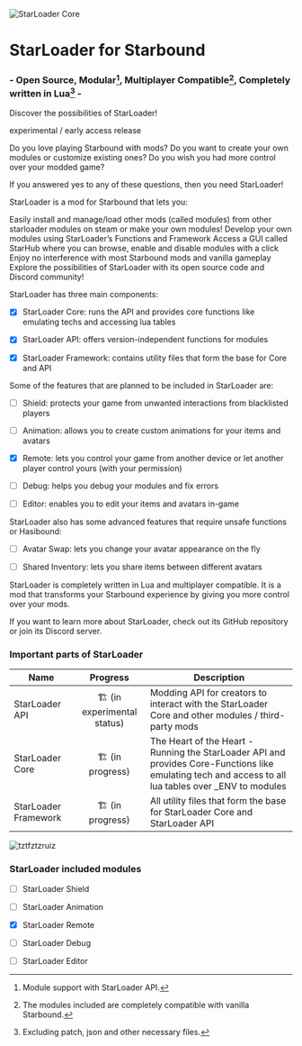 ![StarLoader Core](https://media.discordapp.net/attachments/970399339677618276/1031906771054366830/Starloader.png?width=630&height=630)
# StarLoader for Starbound
### - Open Source, Modular[^modular], Multiplayer Compatible[^compatible], Completely written in Lua[^onlylua] - 

Discover the possibilities of StarLoader!

experimental / early access release

Do you love playing Starbound with mods? Do you want to create your own modules or customize existing ones? Do you wish you had more control over your modded game?

If you answered yes to any of these questions, then you need StarLoader!

StarLoader is a mod for Starbound that lets you:

Easily install and manage/load other mods (called modules) from other starloader modules on steam or make your own modules!
Develop your own modules using StarLoader’s Functions and Framework
Access a GUI called StarHub where you can browse, enable and disable modules with a click
Enjoy no interference with most Starbound mods and vanilla gameplay
Explore the possibilities of StarLoader with its open source code and Discord community!

StarLoader has three main components:

- [x] StarLoader Core: runs the API and provides core functions like emulating techs and accessing lua tables
- [x] StarLoader API: offers version-independent functions for modules
- [x] StarLoader Framework: contains utility files that form the base for Core and API


Some of the features that are planned to be included in StarLoader are:

- [ ] Shield: protects your game from unwanted interactions from blacklisted players
- [ ] Animation: allows you to create custom animations for your items and avatars
- [x] Remote: lets you control your game from another device or let another player control yours (with your permission)
- [ ] Debug: helps you debug your modules and fix errors
- [ ] Editor: enables you to edit your items and avatars in-game


StarLoader also has some advanced features that require unsafe functions or Hasibound:

- [ ] Avatar Swap: lets you change your avatar appearance on the fly
- [ ] Shared Inventory: lets you share items between different avatars


StarLoader is completely written in Lua and multiplayer compatible. It is a mod that transforms your Starbound experience by giving you more control over your mods.

If you want to learn more about StarLoader, check out its GitHub repository or join its Discord server. 

### Important parts of StarLoader

| Name | Progress | Description | 
| ------------- | :-------------: | ------------- |
| StarLoader API  | :building_construction: (in experimental status) | Modding API for creators to interact with the StarLoader Core and other modules / third-party mods |
| StarLoader Core  | :building_construction: (in progress) | The Heart of the Heart - Running the StarLoader API and provides Core-Functions like emulating tech and access to all lua tables over _ENV to modules |
| StarLoader Framework  | :building_construction: (in progress) | All utility files that form the base for StarLoader Core and StarLoader API |

![tztfztzruiz](https://user-images.githubusercontent.com/111540866/196563986-4d38fb08-babd-4c5e-b2af-a3f8e48c0da6.png)

### StarLoader included modules

- [ ] StarLoader Shield
- [ ] StarLoader Animation
- [x] StarLoader Remote
- [ ] StarLoader Debug

- [ ] StarLoader Editor

[^modular]: Module support with StarLoader API.
[^compatible]: The modules included are completely compatible with vanilla Starbound.
[^onlylua]: Excluding patch, json and other necessary files.
